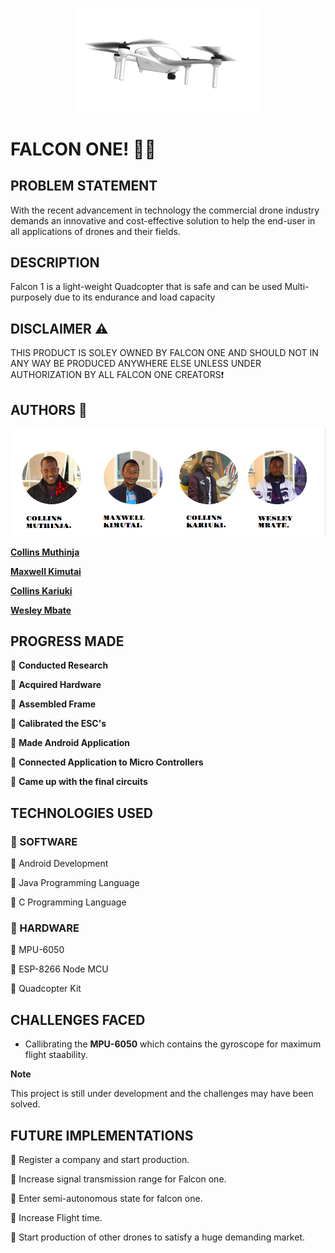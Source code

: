 <p align="center">
<img align="centre" width="300" src="Spec.md/drone.gif" alt="Drone GIF" />
<p>

# FALCON ONE! :helicopter::dash:

## PROBLEM STATEMENT

With the recent advancement in technology the commercial drone industry demands an innovative and cost-effective solution to help the end-user in all applications of drones and their fields. 

## DESCRIPTION 

Falcon 1 is a light-weight Quadcopter that is safe and can be used Multi-purposely due to its endurance and load capacity

## DISCLAIMER :warning:

THIS PRODUCT IS SOLEY OWNED BY FALCON ONE AND SHOULD NOT IN ANY WAY BE PRODUCED ANYWHERE ELSE UNLESS UNDER AUTHORIZATION BY ALL FALCON ONE CREATORS:exclamation:

## AUTHORS :memo:

<p align="center">
<img align="centre" src="Spec.md/Disp1.png" alt="Images of creators" />
<p>

**[Collins Muthinja](https://github.com/Magz8984)**

**[Maxwell Kimutai](https://github.com/maxwellkimutai)**

**[Collins Kariuki](https://github.com/zecollokaris)**

**[Wesley Mbate](https://github.com/Wess58)**


## PROGRESS MADE

:pushpin: **Conducted Research**

:pushpin: **Acquired Hardware**

:pushpin: **Assembled Frame**

:pushpin: **Calibrated the ESC's**

:pushpin: **Made Android Application**

:pushpin: **Connected Application to Micro Controllers**

:pushpin: **Came up with the final circuits**

## TECHNOLOGIES USED

### :open_file_folder: SOFTWARE

:small_blue_diamond: Android Development

:small_blue_diamond: Java Programming Language

:small_blue_diamond: C Programming Language

### :open_file_folder: HARDWARE

:small_blue_diamond: MPU-6050

:small_blue_diamond: ESP-8266 Node MCU

:small_blue_diamond: Quadcopter Kit

## CHALLENGES FACED

- Callibrating the **MPU-6050** which contains the gyroscope for maximum flight staability.

**Note**

This project is still under development and the challenges may have been solved.

## FUTURE IMPLEMENTATIONS

:helicopter: Register a company and start production.

:helicopter: Increase signal transmission range for Falcon one.

:helicopter: Enter semi-autonomous state for falcon one.

:helicopter: Increase Flight time.

:helicopter: Start production of other drones to satisfy a huge demanding market. 
